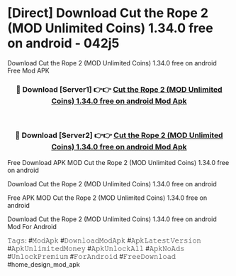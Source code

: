 # [Direct] Download Cut the Rope 2 (MOD Unlimited Coins) 1.34.0 free on android - 042j5
Download Cut the Rope 2 (MOD Unlimited Coins) 1.34.0 free on android Free Mod APK

<div align="center">
<h3>🔴 Download [Server1] 👉👉 <a href="https://apk-comot.site?title=Cut_the_Rope_2_(MOD_Unlimited_Coins)_1.34.0_free_on_android">Cut the Rope 2 (MOD Unlimited Coins) 1.34.0 free on android Mod Apk</a></h3><br>

<h3>🔴 Download [Server2] 👉👉 <a href="https://apk-comot.site?title=Cut_the_Rope_2_(MOD_Unlimited_Coins)_1.34.0_free_on_android">Cut the Rope 2 (MOD Unlimited Coins) 1.34.0 free on android Mod Apk</a></h3>
</div>


Free Download APK MOD Cut the Rope 2 (MOD Unlimited Coins) 1.34.0 free on android

Download Cut the Rope 2 (MOD Unlimited Coins) 1.34.0 free on android 

Free APK MOD Cut the Rope 2 (MOD Unlimited Coins) 1.34.0 free on android 

Download Cut the Rope 2 (MOD Unlimited Coins) 1.34.0 free on android Mod For Android

𝚃𝚊𝚐𝚜: #𝙼𝚘𝚍𝙰𝚙𝚔 #𝙳𝚘𝚠𝚗𝚕𝚘𝚊𝚍𝙼𝚘𝚍𝙰𝚙𝚔 #𝙰𝚙𝚔𝙻𝚊𝚝𝚎𝚜𝚝𝚅𝚎𝚛𝚜𝚒𝚘𝚗 #𝙰𝚙𝚔𝚄𝚗𝚕𝚒𝚖𝚒𝚝𝚎𝚍𝙼𝚘𝚗𝚎𝚢 #𝙰𝚙𝚔𝚄𝚗𝚕𝚘𝚌𝚔𝙰𝚕𝚕 #𝙰𝚙𝚔𝙽𝚘𝙰𝚍𝚜 #𝚄𝚗𝚕𝚘𝚌𝚔𝙿𝚛𝚎𝚖𝚒𝚞𝚖 #𝙵𝚘𝚛𝙰𝚗𝚍𝚛𝚘𝚒𝚍 #𝙵𝚛𝚎𝚎𝙳𝚘𝚠𝚗𝚕𝚘𝚊𝚍 #home_design_mod_apk